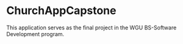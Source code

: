 # ChurchAppCapstone

This application serves as the final project in the WGU BS-Software Development program.
